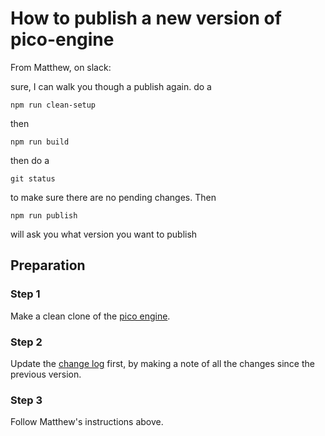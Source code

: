 # How to publish a new version of pico-engine

From Matthew, on slack:

sure, I can walk you though a publish again. do a 
```
npm run clean-setup
```
then 
```
npm run build
```
then do a 
```
git status
```
to make sure there are no pending changes. Then 
```
npm run publish
```
will ask you what version you want to publish

## Preparation

### Step 1

Make a clean clone of the [pico engine](https://github.com/Picolab/pico-engine.git).

### Step 2

Update the [change log](https://github.com/Picolab/pico-engine/blob/master/CHANGELOG.md) first,
by making a note of all the changes since the previous version.

### Step 3

Follow Matthew's instructions above.
